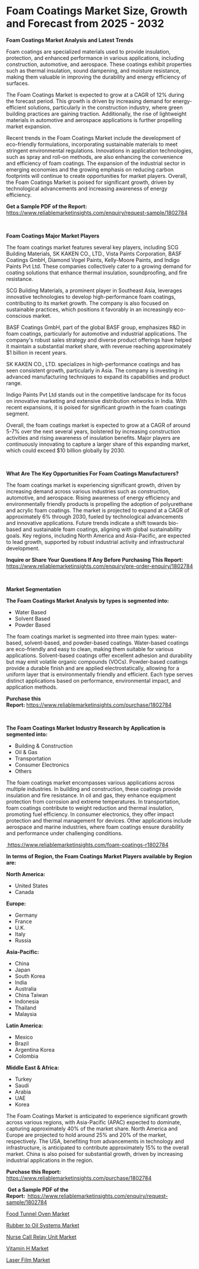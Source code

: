 <p><h1>Foam Coatings Market Size, Growth and Forecast from 2025 - 2032</h1></p><p><strong>Foam Coatings Market Analysis and Latest Trends</strong></p>
<p><p>Foam coatings are specialized materials used to provide insulation, protection, and enhanced performance in various applications, including construction, automotive, and aerospace. These coatings exhibit properties such as thermal insulation, sound dampening, and moisture resistance, making them valuable in improving the durability and energy efficiency of surfaces.</p><p>The Foam Coatings Market is expected to grow at a CAGR of 12% during the forecast period. This growth is driven by increasing demand for energy-efficient solutions, particularly in the construction industry, where green building practices are gaining traction. Additionally, the rise of lightweight materials in automotive and aerospace applications is further propelling market expansion.</p><p>Recent trends in the Foam Coatings Market include the development of eco-friendly formulations, incorporating sustainable materials to meet stringent environmental regulations. Innovations in application technologies, such as spray and roll-on methods, are also enhancing the convenience and efficiency of foam coatings. The expansion of the industrial sector in emerging economies and the growing emphasis on reducing carbon footprints will continue to create opportunities for market players. Overall, the Foam Coatings Market is poised for significant growth, driven by technological advancements and increasing awareness of energy efficiency.</p></p>
<p><strong>Get a Sample PDF of the Report:&nbsp;</strong> <a href="https://www.reliablemarketinsights.com/enquiry/request-sample/1802784?utm_campaign=2241&utm_medium=2&utm_source=Github&utm_content=ia&utm_term=01042025&utm_id=foam-coatings">https://www.reliablemarketinsights.com/enquiry/request-sample/1802784</a></p>
<p>&nbsp;</p>
<p><strong>Foam Coatings Major Market Players</strong></p>
<p><p>The foam coatings market features several key players, including SCG Building Materials, SK KAKEN CO., LTD., Vista Paints Corporation, BASF Coatings GmbH, Diamond Vogel Paints, Kelly-Moore Paints, and Indigo Paints Pvt Ltd. These companies collectively cater to a growing demand for coating solutions that enhance thermal insulation, soundproofing, and fire resistance.</p><p>SCG Building Materials, a prominent player in Southeast Asia, leverages innovative technologies to develop high-performance foam coatings, contributing to its market growth. The company is also focused on sustainable practices, which positions it favorably in an increasingly eco-conscious market.</p><p>BASF Coatings GmbH, part of the global BASF group, emphasizes R&D in foam coatings, particularly for automotive and industrial applications. The company's robust sales strategy and diverse product offerings have helped it maintain a substantial market share, with revenue reaching approximately $1 billion in recent years.</p><p>SK KAKEN CO., LTD. specializes in high-performance coatings and has seen consistent growth, particularly in Asia. The company is investing in advanced manufacturing techniques to expand its capabilities and product range.</p><p>Indigo Paints Pvt Ltd stands out in the competitive landscape for its focus on innovative marketing and extensive distribution networks in India. With recent expansions, it is poised for significant growth in the foam coatings segment.</p><p>Overall, the foam coatings market is expected to grow at a CAGR of around 5-7% over the next several years, bolstered by increasing construction activities and rising awareness of insulation benefits. Major players are continuously innovating to capture a larger share of this expanding market, which could exceed $10 billion globally by 2030.</p></p>
<p>&nbsp;</p>
<p><strong>What Are The Key Opportunities For Foam Coatings Manufacturers?</strong></p>
<p><p>The foam coatings market is experiencing significant growth, driven by increasing demand across various industries such as construction, automotive, and aerospace. Rising awareness of energy efficiency and environmentally friendly products is propelling the adoption of polyurethane and acrylic foam coatings. The market is projected to expand at a CAGR of approximately 6% through 2030, fueled by technological advancements and innovative applications. Future trends indicate a shift towards bio-based and sustainable foam coatings, aligning with global sustainability goals. Key regions, including North America and Asia-Pacific, are expected to lead growth, supported by robust industrial activity and infrastructural development.</p></p>
<p><strong>Inquire or Share Your Questions If Any Before Purchasing This Report:</strong> <a href="https://www.reliablemarketinsights.com/enquiry/pre-order-enquiry/1802784?utm_campaign=2241&utm_medium=2&utm_source=Github&utm_content=ia&utm_term=01042025&utm_id=foam-coatings">https://www.reliablemarketinsights.com/enquiry/pre-order-enquiry/1802784</a></p>
<p>&nbsp;</p>
<p><strong>Market Segmentation</strong></p>
<p><strong>The Foam Coatings Market Analysis by types is segmented into:</strong></p>
<p><ul><li>Water Based</li><li>Solvent Based</li><li>Powder Based</li></ul></p>
<p><p>The foam coatings market is segmented into three main types: water-based, solvent-based, and powder-based coatings. Water-based coatings are eco-friendly and easy to clean, making them suitable for various applications. Solvent-based coatings offer excellent adhesion and durability but may emit volatile organic compounds (VOCs). Powder-based coatings provide a durable finish and are applied electrostatically, allowing for a uniform layer that is environmentally friendly and efficient. Each type serves distinct applications based on performance, environmental impact, and application methods.</p></p>
<p><strong>Purchase this Report:&nbsp;</strong><a href="https://www.reliablemarketinsights.com/purchase/1802784?utm_campaign=2241&utm_medium=2&utm_source=Github&utm_content=ia&utm_term=01042025&utm_id=foam-coatings">https://www.reliablemarketinsights.com/purchase/1802784</a></p>
<p>&nbsp;</p>
<p><strong>The Foam Coatings Market Industry Research by Application is segmented into:</strong></p>
<p><ul><li>Building & Construction</li><li>Oil & Gas</li><li>Transportation</li><li>Consumer Electronics</li><li>Others</li></ul></p>
<p><p>The foam coatings market encompasses various applications across multiple industries. In building and construction, these coatings provide insulation and fire resistance. In oil and gas, they enhance equipment protection from corrosion and extreme temperatures. In transportation, foam coatings contribute to weight reduction and thermal insulation, promoting fuel efficiency. In consumer electronics, they offer impact protection and thermal management for devices. Other applications include aerospace and marine industries, where foam coatings ensure durability and performance under challenging conditions.</p></p>
<p><a href="https://www.reliablemarketinsights.com/foam-coatings-r1802784?utm_campaign=2241&utm_medium=2&utm_source=Github&utm_content=ia&utm_term=01042025&utm_id=foam-coatings">&nbsp;https://www.reliablemarketinsights.com/foam-coatings-r1802784</a></p>
<p><strong>In terms of Region, the Foam Coatings Market Players available by Region are:</strong></p>
<p>
    <p> <strong> North America: </strong>
        <ul>
            <li>United States</li>
            <li>Canada</li>
        </ul>
        </p> 
    <p> <strong> Europe: </strong>
        <ul>
            <li>Germany</li>
            <li>France</li>
            <li>U.K.</li>
            <li>Italy</li>
            <li>Russia</li>
        </ul>
        </p> 
    <p> <strong> Asia-Pacific: </strong>
        <ul>
            <li>China</li>
            <li>Japan</li>
            <li>South Korea</li>
            <li>India</li>
            <li>Australia</li>
            <li>China Taiwan</li>
            <li>Indonesia</li>
            <li>Thailand</li>
            <li>Malaysia</li>
        </ul>
        </p> 
    <p> <strong> Latin America: </strong>
        <ul>
            <li>Mexico</li>
            <li>Brazil</li>
            <li>Argentina Korea</li>
            <li>Colombia</li>
        </ul>
        </p> 
    <p> <strong> Middle East & Africa: </strong>
        <ul>
            <li>Turkey</li>
            <li>Saudi</li>
            <li>Arabia</li>
            <li>UAE</li>
            <li>Korea</li>
        </ul>
    </p>
    </p>
<p><p>The Foam Coatings Market is anticipated to experience significant growth across various regions, with Asia-Pacific (APAC) expected to dominate, capturing approximately 40% of the market share. North America and Europe are projected to hold around 25% and 20% of the market, respectively. The USA, benefiting from advancements in technology and infrastructure, is anticipated to contribute approximately 15% to the overall market. China is also poised for substantial growth, driven by increasing industrial applications in the region.</p></p>
<p><strong>Purchase this Report: </strong><a href="https://www.reliablemarketinsights.com/purchase/1802784?utm_campaign=2241&utm_medium=2&utm_source=Github&utm_content=ia&utm_term=01042025&utm_id=foam-coatings">https://www.reliablemarketinsights.com/purchase/1802784</a></p>
<p>&nbsp;<strong>Get a Sample PDF of the Report:&nbsp;&nbsp;</strong><a href="https://www.reliablemarketinsights.com/enquiry/request-sample/1802784?utm_campaign=2241&utm_medium=2&utm_source=Github&utm_content=ia&utm_term=01042025&utm_id=foam-coatings">https://www.reliablemarketinsights.com/enquiry/request-sample/1802784</a></p>
<p><strong></strong></p>
<p><p><a href="https://www.linkedin.com/pulse/food-tunnel-oven-market-outlook-complete-industry-jat0e?utm_campaign=2241&utm_medium=2&utm_source=Github&utm_content=ia&utm_term=01042025&utm_id=foam-coatings">Food Tunnel Oven Market</a></p><p><a href="https://www.linkedin.com/pulse/immense-growth-rubber-oil-systems-market-projected-2025-2032-pmsje?utm_campaign=2241&utm_medium=2&utm_source=Github&utm_content=ia&utm_term=01042025&utm_id=foam-coatings">Rubber to Oil Systems Market</a></p><p><a href="https://www.linkedin.com/pulse/strategic-market-research-report-nurse-call-relay-ikmye?utm_campaign=2241&utm_medium=2&utm_source=Github&utm_content=ia&utm_term=01042025&utm_id=foam-coatings">Nurse Call Relay Unit Market</a></p><p><a href="https://github.com/bloggglazaie/Market-Research-Report-List-1/blob/main/vitamin-h-market.md?utm_campaign=2241&utm_medium=2&utm_source=Github&utm_content=ia&utm_term=01042025&utm_id=foam-coatings">Vitamin H Market</a></p><p><a href="https://github.com/nikkoureta1y/Market-Research-Report-List-1/blob/main/laser-film-market.md?utm_campaign=2241&utm_medium=2&utm_source=Github&utm_content=ia&utm_term=01042025&utm_id=foam-coatings">Laser Film Market</a></p></p>